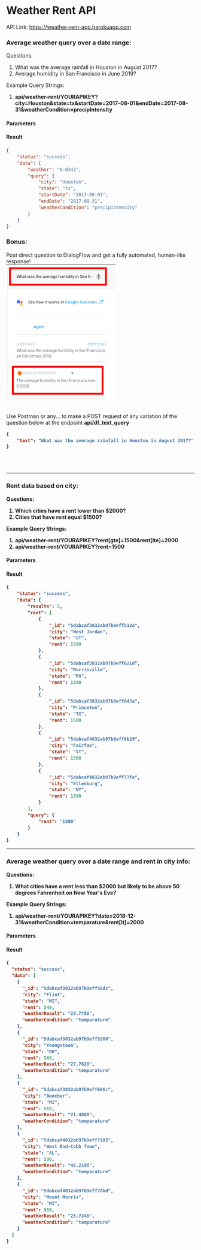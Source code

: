 # Weather Rent API

API Link: https://weather-rent-app.herokuapp.com

### Average weather query over a date range:

Questions:
1. What was the average rainfall in Houston in August 2017?
2. Average humidity in San Francisco in June 2019?

Example Query Strings:
1. **api/weather-rent/YOURAPIKEY?city=Houston&state=tx&startDate=2017-08-01&endDate=2017-08-31&weatherCondition=precipIntensity**

#### Parameters
    
#### Result

```json
{
    "status": "success",
    "data": {
        "weather": "0.0343",
        "query": {
            "city": "Houston",
            "state": "tx",
            "startDate": "2017-08-01",
            "endDate": "2017-08-31",
            "weatherCondition": "precipIntensity"
        }
    }
}
```

<h3>Bonus:</h3>

Post direct question to DialogFlow and get a fully automated, human-like response!<br>
![](df.png) <br><br>

Use Postman or any... to make a POST request of any variation of the question below at the endpoint
<b>api/df_text_query<b>
    
```json
{
    "text": "What was the average rainfall in Houston in August 2017?"
}
```


<br> <br>
<hr>
<h3>Rent data based on city:</h3>

Questions:
1. Which cities have a rent lower than \$2000?
2. Cities that have rent equal $1500?

Example Query Strings:
1. api/weather-rent/YOURAPIKEY?rent[gte]=1500&rent[lte]=2000
2. api/weather-rent/YOURAPIKEY?rent=1500

#### Parameters
    
#### Result

```json
{
    "status": "success",
    "data": {
        "results": 5,
        "rent": [
            {
                "_id": "5dabcaf3032ab97b9eff512e",
                "city": "West Jordan",
                "state": "UT",
                "rent": 1500
            },
            {
                "_id": "5dabcaf3032ab97b9eff621d",
                "city": "Morrisville",
                "state": "PA",
                "rent": 1500
            },
            {
                "_id": "5dabcaf3032ab97b9eff643a",
                "city": "Princeton",
                "state": "TX",
                "rent": 1500
            },
            {
                "_id": "5dabcaf4032ab97b9eff6b29",
                "city": "Fairfax",
                "state": "VT",
                "rent": 1500
            },
            {
                "_id": "5dabcaf4032ab97b9eff77fe",
                "city": "Ellenburg",
                "state": "NY",
                "rent": 1500
            }
        ],
        "query": {
            "rent": "1500"
        }
    }
}
```

<hr>
<h3>Average weather query over a date range and rent in city info:</h3>

Questions:
1. What cities have a rent less than $2000 but likely to be above 50 degrees Fahrenheit on New Year's Eve?<br>

Example Query Strings:
1. api/weather-rent/YOURAPIKEY?date=2018-12-31&weatherCondition=temparature&rent[lt]=2000

#### Parameters
    
#### Result

```json
{
  "status": "success",
  "data": [
    {
      "_id": "5dabcaf3032ab97b9eff50dc",
      "city": "Flint",
      "state": "MI",
      "rent": 549,
      "weatherResult": "23.7780",
      "weatherCondition": "temparature"
    },
    {
      "_id": "5dabcaf3032ab97b9eff5266",
      "city": "Youngstown",
      "state": "OH",
      "rent": 569,
      "weatherResult": "27.7620",
      "weatherCondition": "temparature"
    },
    {
      "_id": "5dabcaf3032ab97b9eff606c",
      "city": "Beecher",
      "state": "MI",
      "rent": 518,
      "weatherResult": "21.4860",
      "weatherCondition": "temparature"
    },
    {
      "_id": "5dabcaf4032ab97b9eff7105",
      "city": "West End-Cobb Town",
      "state": "AL",
      "rent": 590,
      "weatherResult": "46.2100",
      "weatherCondition": "temparature"
    },
    {
      "_id": "5dabcaf4032ab97b9eff78bd",
      "city": "Mount Morris",
      "state": "MI",
      "rent": 555,
      "weatherResult": "23.7240",
      "weatherCondition": "temparature"
    }
  ]
}
```

